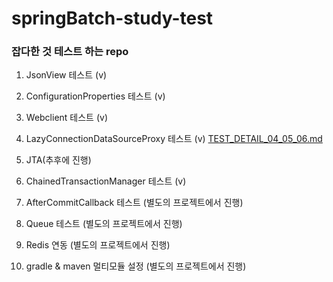 # springBatch-study-test 

### 잡다한 것 테스트 하는 repo

1. JsonView 테스트 (v)
2. ConfigurationProperties 테스트 (v)
3. Webclient 테스트 (v)

4. LazyConnectionDataSourceProxy 테스트 (v)
   [TEST_DETAIL_04_05_06.md](./TEST_DETAIL_04_05_06.md)
5. JTA(추후에 진행)
6. ChainedTransactionManager 테스트 (v)   
   
7. AfterCommitCallback 테스트 (별도의 프로젝트에서 진행)
8. Queue 테스트 (별도의 프로젝트에서 진행)
9. Redis 연동 (별도의 프로젝트에서 진행)
10. gradle & maven 멀티모듈 설정 (별도의 프로젝트에서 진행) 




